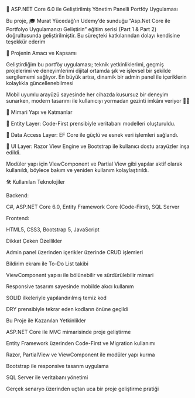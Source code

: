 💎 ASP.NET Core 6.0 ile Geliştirilmiş Yönetim Panelli Portföy Uygulaması

Bu proje, 🎓 Murat Yücedağ’ın Udemy’de sunduğu “Asp.Net Core ile Portfolyo Uygulamanızı Geliştirin” eğitim serisi (Part 1 & Part 2) doğrultusunda geliştirilmiştir. Bu süreçteki katkılarından dolayı kendisine teşekkür ederim 

🚀 Projenin Amacı ve Kapsamı

Geliştirdiğim bu portföy uygulaması; teknik yetkinliklerimi, geçmiş projelerimi ve deneyimlerimi dijital ortamda şık ve işlevsel bir şekilde sergilememi sağlıyor. En büyük artısı, dinamik bir admin panel ile içeriklerin kolaylıkla güncellenebilmesi 

Mobil uyumlu arayüzü sayesinde her cihazda kusursuz bir deneyim sunarken, modern tasarımı ile kullanıcıyı yormadan gezinti imkânı veriyor 👨‍💻

🧱 Mimari Yapı ve Katmanlar

🔹 Entity Layer: Code-First prensibiyle veritabanı modelleri oluşturuldu.

🔹 Data Access Layer: EF Core ile güçlü ve esnek veri işlemleri sağlandı.

🔹 UI Layer: Razor View Engine ve Bootstrap ile kullanıcı dostu arayüzler inşa edildi.


Modüler yapı için ViewComponent ve Partial View gibi yapılar aktif olarak kullanıldı, böylece bakım ve yeniden kullanım kolaylaştırıldı.

🛠️ Kullanılan Teknolojiler

Backend:

C#,
ASP.NET Core 6.0,
Entity Framework Core (Code-First),
SQL Server

Frontend:

HTML5,
CSS3,
Bootstrap 5,
JavaScript


Dikkat Çeken Özellikler

Admin panel üzerinden içerikler üzerinde CRUD işlemleri

Bildirim ekranı ile To-Do List takibi

ViewComponent yapısı ile bölünebilir ve sürdürülebilir mimari

Responsive tasarım sayesinde mobilde akıcı kullanım

SOLID ilkeleriyle yapılandırılmış temiz kod

DRY prensibiyle tekrar eden kodların önüne geçildi



Bu Proje ile Kazanılan Yetkinlikler

ASP.NET Core ile MVC mimarisinde proje geliştirme

Entity Framework üzerinden Code-First ve Migration kullanımı

Razor, PartialView ve ViewComponent ile modüler yapı kurma

Bootstrap ile responsive tasarım uygulama

SQL Server ile veritabanı yönetimi

Gerçek senaryo üzerinden uçtan uca bir proje geliştirme pratiği
